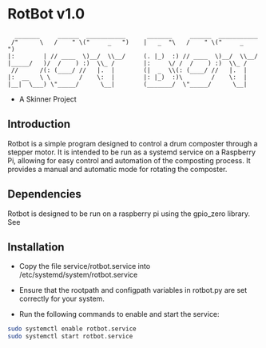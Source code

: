 # RotBot v1.0

```
  _______     ______  ___________      _______     ______  ___________ 
 /"      \   /    " \("     _   ")    |   _  "\   /    " \("     _   ")
|:        | // ____  \)__/  \\__/     (. |_)  :) // ____  \)__/  \\__/ 
|_____/   )/  /    ) :)  \\_ /        |:     \/ /  /    ) :)  \\_ /    
 //      /(: (____/ //   |.  |        (|  _  \\(: (____/ //   |.  |    
|:  __   \ \        /    \:  |        |: |_)  :)\        /    \:  |    
|__|  \___) \"_____/      \__|        (_______/  \"_____/      \__|    
```

- A Skinner Project


## Introduction

Rotbot is a simple program designed to control a drum composter through a stepper motor. It is intended to be run as a systemd service on a Raspberry Pi, allowing for easy control and automation of the composting process.  It provides a manual and automatic mode for rotating the composter.

## Dependencies

Rotbot is designed to be run on a raspberry pi using the gpio_zero library.  See 

## Installation

* Copy the file service/rotbot.service into /etc/systemd/system/rotbot.service

* Ensure that the rootpath and configpath variables in rotbot.py are set correctly for your system.

* Run the following commands to enable and start the service:

```bash
sudo systemctl enable rotbot.service
sudo systemctl start rotbot.service
```
